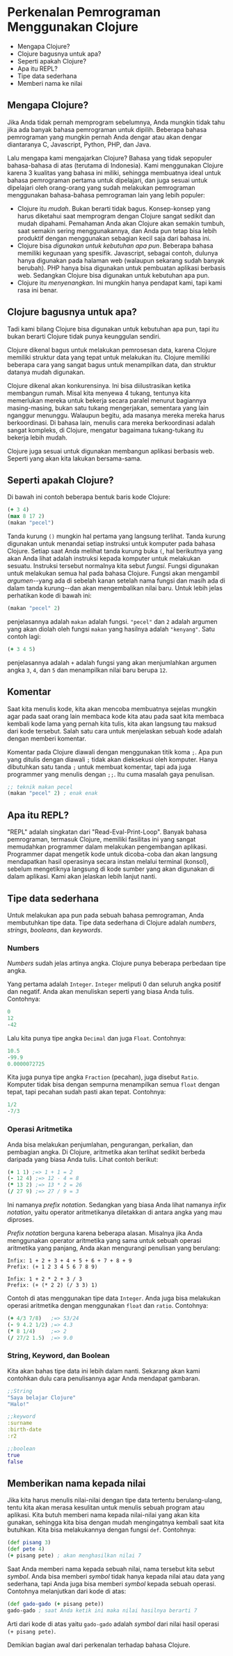 Perkenalan Pemrograman Menggunakan Clojure
==========================================

* Mengapa Clojure?
* Clojure bagusnya untuk apa?
* Seperti apakah Clojure?
* Apa itu REPL?
* Tipe data sederhana
* Memberi nama ke nilai

## Mengapa Clojure?

Jika Anda tidak pernah memprogram sebelumnya, Anda mungkin tidak tahu jika ada banyak bahasa pemrograman untuk dipilih. Beberapa bahasa pemrograman yang mungkin pernah Anda dengar atau akan dengar diantaranya C, Javascript, Python, PHP, dan Java.

Lalu mengapa kami mengajarkan Clojure? Bahasa yang tidak sepopuler bahasa-bahasa di atas (terutama di Indonesia). Kami menggunakan Clojure karena 3 kualitas yang bahasa ini miliki, sehingga membuatnya ideal untuk bahasa pemrograman pertama untuk dipelajari, dan juga sesuai untuk dipelajari oleh orang-orang yang sudah melakukan pemrograman menggunakan bahasa-bahasa pemrograman lain yang lebih populer:
* Clojure itu _mudah_. Bukan berarti tidak bagus. Konsep-konsep yang harus diketahui saat memprogram dengan Clojure sangat sedikit dan mudah dipahami. Pemahaman Anda akan Clojure akan semakin tumbuh, saat semakin sering menggunakannya, dan Anda pun tetap bisa lebih produktif dengan menggunakan sebagian kecil saja dari bahasa ini.
* Clojure bisa _digunakan untuk kebutuhan apa pun_. Beberapa bahasa memiliki kegunaan yang spesifik. Javascript, sebagai contoh, dulunya hanya digunakan pada halaman web (walaupun sekarang sudah banyak berubah). PHP hanya bisa digunakan untuk pembuatan aplikasi berbasis web. Sedangkan Clojure bisa digunakan untuk kebutuhan apa pun.
* Clojure itu _menyenangkan_. Ini mungkin hanya pendapat kami, tapi kami rasa ini benar.

## Clojure bagusnya untuk apa?

Tadi kami bilang Clojure bisa digunakan untuk kebutuhan apa pun, tapi itu bukan berarti Clojure tidak punya keunggulan sendiri.

Clojure dikenal bagus untuk melakukan pemrosesan data, karena Clojure memiliki struktur data yang tepat untuk melakukan itu. Clojure memiliki beberapa cara yang sangat bagus untuk menampilkan data, dan struktur datanya mudah digunakan.

Clojure dikenal akan konkurensinya. Ini bisa diilustrasikan ketika membangun rumah. Misal kita menyewa 4 tukang, tentunya kita memerlukan mereka untuk bekerja secara paralel  menurut bagiannya masing-masing, bukan satu tukang mengerjakan, sementara yang lain nganggur menunggu. Walaupun begitu, ada masanya mereka mereka harus berkoordinasi. Di bahasa lain, menulis cara mereka berkoordinasi adalah sangat kompleks, di Clojure, mengatur bagaimana tukang-tukang itu bekerja lebih mudah.

Clojure juga sesuai untuk digunakan membangun aplikasi berbasis web. Seperti yang akan kita lakukan bersama-sama.

## Seperti apakah Clojure?

Di bawah ini contoh beberapa bentuk baris kode Clojure:

```clojure
(+ 3 4)
(max 8 17 2)
(makan "pecel")
```

Tanda kurung `()` mungkin hal pertama yang langsung terlihat. Tanda kurung digunakan untuk menandai setiap instruksi untuk komputer pada bahasa Clojure. Setiap saat Anda melihat tanda kurung buka `(`, hal berikutnya yang akan Anda lihat adalah instruksi kepada komputer untuk melakukan sesuatu. Instruksi tersebut normalnya kita sebut _fungsi_. Fungsi digunakan untuk melakukan semua hal pada bahasa Clojure. Fungsi akan mengambil _argumen_--yang ada di sebelah kanan setelah nama fungsi dan masih ada di dalam tanda kurung--dan akan mengembalikan nilai baru. Untuk lebih jelas perhatikan kode di bawah ini:

```clojure
(makan "pecel" 2)
```

penjelasannya adalah `makan` adalah fungsi. `"pecel"` dan `2` adalah argumen yang akan diolah oleh fungsi `makan` yang hasilnya adalah `"kenyang"`. Satu contoh lagi:

```clojure
(+ 3 4 5)
```

penjelasannya adalah `+` adalah fungsi yang akan menjumlahkan argumen angka `3`, `4`, dan `5` dan menampilkan nilai baru berupa `12`.

## Komentar

Saat kita menulis kode, kita akan mencoba membuatnya sejelas mungkin agar pada saat orang lain membaca kode kita atau pada saat kita membaca kembali kode lama yang pernah kita tulis, kita akan langsung tau maksud dari kode tersebut. Salah satu cara untuk menjelaskan sebuah kode adalah dengan memberi komentar.

Komentar pada Clojure diawali dengan menggunakan titik koma `;`. Apa pun yang ditulis dengan diawali `;` tidak akan dieksekusi oleh komputer. Hanya dibutuhkan satu tanda `;` untuk membuat komentar, tapi ada juga programmer yang menulis dengan `;;`. Itu cuma masalah gaya penulisan.

```clojure
;; teknik makan pecel
(makan "pecel" 2) ; enak enak
```

## Apa itu REPL?

"REPL" adalah singkatan dari "Read-Eval-Print-Loop". Banyak bahasa pemrograman, termasuk Clojure, memiliki fasilitas ini yang sangat memudahkan programmer dalam melakukan pengembangan aplikasi. Programmer dapat mengetik kode untuk dicoba-coba dan akan langsung mendapatkan hasil operasinya secara instan melalui terminal (konsol), sebelum mengetiknya langsung di kode sumber yang akan digunakan di dalam aplikasi. Kami akan jelaskan lebih lanjut nanti.

## Tipe data sederhana

Untuk melakukan apa pun pada sebuah bahasa pemrograman, Anda membutuhkan tipe data. Tipe data sederhana di Clojure adalah _numbers_, _strings_, _booleans_, dan _keywords_.

### Numbers

_Numbers_ sudah jelas artinya angka. Clojure punya beberapa perbedaan tipe angka.

Yang pertama adalah `Integer`. `Integer` meliputi 0 dan seluruh angka positif dan negatif. Anda akan menuliskan seperti yang biasa Anda tulis. Contohnya:

```clojure
0
12
-42
```

Lalu kita punya tipe angka `Decimal` dan juga `Float`. Contohnya:

```clojure
10.5
-99.9
0.0000072725
```

Kita juga punya tipe angka `Fraction` (pecahan), juga disebut `Ratio`. Komputer tidak bisa dengan sempurna menampilkan semua `float` dengan tepat, tapi pecahan sudah pasti akan tepat. Contohnya:

```clojure
1/2
-7/3
```

### Operasi Aritmetika

Anda bisa melakukan penjumlahan, pengurangan, perkalian, dan pembagian angka. Di Clojure, aritmetika akan terlihat sedikit berbeda daripada yang biasa Anda tulis. Lihat contoh berikut:

```clojure
(+ 1 1) ;=> 1 + 1 = 2
(- 12 4) ;=> 12 - 4 = 8
(* 13 2) ;=> 13 * 2 = 26
(/ 27 9) ;=> 27 / 9 = 3
```

Ini namanya _prefix notation_. Sedangkan yang biasa Anda lihat namanya _infix notation_, yaitu operator aritmetikanya diletakkan di antara angka yang mau diproses.

_Prefix notation_ berguna karena beberapa alasan. Misalnya jika Anda menggunakan operator aritmetika yang sama untuk sebuah operasi aritmetika yang panjang, Anda akan mengurangi penulisan yang berulang:

```
Infix: 1 + 2 + 3 + 4 + 5 + 6 + 7 + 8 + 9
Prefix: (+ 1 2 3 4 5 6 7 8 9)
```

```
Infix: 1 + 2 * 2 + 3 / 3
Prefix: (+ (* 2 2) (/ 3 3) 1)
```

Contoh di atas menggunakan tipe data `Integer`. Anda juga bisa melakukan operasi aritmetika dengan menggunakan `float` dan `ratio`. Contohnya:

```clojure
(+ 4/3 7/8)   ;=> 53/24
(- 9 4.2 1/2) ;=> 4.3
(* 8 1/4)     ;=> 2
(/ 27/2 1.5)  ;=> 9.0
```

### String, Keyword, dan Boolean

Kita akan bahas tipe data ini lebih dalam nanti. Sekarang akan kami contohkan dulu cara penulisannya agar Anda mendapat gambaran.

```clojure
;;String
"Saya belajar Clojure"
"Halo!"

;;keyword
:surname
:birth-date
:r2

;;boolean
true
false
```

## Memberikan nama kepada nilai

Jika kita harus menulis nilai-nilai dengan tipe data tertentu berulang-ulang, tentu kita akan merasa kesulitan untuk menulis sebuah program atau aplikasi. Kita butuh memberi nama kepada nilai-nilai yang akan kita gunakan, sehingga kita bisa dengan mudah mengingatnya kembali saat kita butuhkan. Kita bisa melakukannya dengan fungsi `def`. Contohnya:

```clojure
(def pisang 3)
(def pete 4)
(+ pisang pete) ; akan menghasilkan nilai 7
```

Saat Anda memberi nama kepada sebuah nilai, nama tersebut kita sebut _symbol_. Anda bisa memberi _symbol_ tidak hanya kepada nilai atau data yang sederhana, tapi Anda juga bisa memberi _symbol_ kepada sebuah operasi. Contohnya melanjutkan dari kode di atas:

```clojure
(def gado-gado (+ pisang pete))
gado-gado ; saat Anda ketik ini maka nilai hasilnya berarti 7
```

Arti dari kode di atas yaitu `gado-gado` adalah _symbol_ dari nilai hasil operasi `(+ pisang pete)`.

Demikian bagian awal dari perkenalan terhadap bahasa Clojure.
